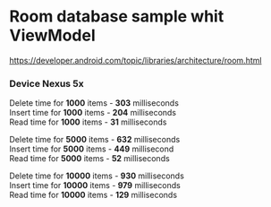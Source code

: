 # Room database sample whit ViewModel

https://developer.android.com/topic/libraries/architecture/room.html

### Device Nexus 5x<br />

 Delete time for **1000** items - **303** milliseconds<br />
 Insert time for **1000** items - **204** milliseconds<br />
 Read time for **1000** items - **31** milliseconds<br />
 
 
 Delete time for **5000** items - **632** milliseconds<br />
 Insert time for **5000** items - **449** millisecond<br />
 Read time for **5000** items - **52** milliseconds<br />
 
 Delete time for **10000** items - **930** milliseconds<br />
 Insert time for **10000** items - **979** milliseconds<br />
 Read time for **10000** items - **129** milliseconds
